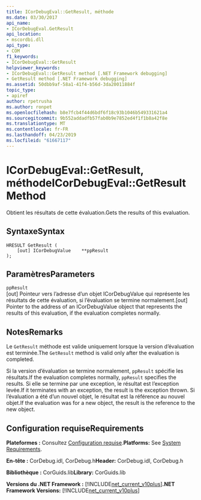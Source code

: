 ```yaml
---
title: ICorDebugEval::GetResult, méthode
ms.date: 03/30/2017
api_name:
- ICorDebugEval.GetResult
api_location:
- mscordbi.dll
api_type:
- COM
f1_keywords:
- ICorDebugEval::GetResult
helpviewer_keywords:
- ICorDebugEval::GetResult method [.NET Framework debugging]
- GetResult method [.NET Framework debugging]
ms.assetid: 50dbb9af-58a1-41f4-b56d-3da20011884f
topic_type:
- apiref
author: rpetrusha
ms.author: ronpet
ms.openlocfilehash: b8e7fcb4f44d6bdf6f18c93b1046b549331621a4
ms.sourcegitcommit: 9b552addadfb57fab0b9e7852ed4f1f1b8a42f8e
ms.translationtype: MT
ms.contentlocale: fr-FR
ms.lasthandoff: 04/23/2019
ms.locfileid: "61667117"
---
```

# <a name="icordebugevalgetresult-method"></a><span data-ttu-id="f220a-102">ICorDebugEval::GetResult, méthode</span><span class="sxs-lookup"><span data-stu-id="f220a-102">ICorDebugEval::GetResult Method</span></span>
<span data-ttu-id="f220a-103">Obtient les résultats de cette évaluation.</span><span class="sxs-lookup"><span data-stu-id="f220a-103">Gets the results of this evaluation.</span></span>  
  
## <a name="syntax"></a><span data-ttu-id="f220a-104">Syntaxe</span><span class="sxs-lookup"><span data-stu-id="f220a-104">Syntax</span></span>  
  
```  
HRESULT GetResult (  
    [out] ICorDebugValue    **ppResult  
);  
```  
  
## <a name="parameters"></a><span data-ttu-id="f220a-105">Paramètres</span><span class="sxs-lookup"><span data-stu-id="f220a-105">Parameters</span></span>  
 `ppResult`  
 <span data-ttu-id="f220a-106">[out] Pointeur vers l’adresse d’un objet ICorDebugValue qui représente les résultats de cette évaluation, si l’évaluation se termine normalement.</span><span class="sxs-lookup"><span data-stu-id="f220a-106">[out] Pointer to the address of an ICorDebugValue object that represents the results of this evaluation, if the evaluation completes normally.</span></span>  
  
## <a name="remarks"></a><span data-ttu-id="f220a-107">Notes</span><span class="sxs-lookup"><span data-stu-id="f220a-107">Remarks</span></span>  
 <span data-ttu-id="f220a-108">Le `GetResult` méthode est valide uniquement lorsque la version d’évaluation est terminée.</span><span class="sxs-lookup"><span data-stu-id="f220a-108">The `GetResult` method is valid only after the evaluation is completed.</span></span>  
  
 <span data-ttu-id="f220a-109">Si la version d’évaluation se termine normalement, `ppResult` spécifie les résultats.</span><span class="sxs-lookup"><span data-stu-id="f220a-109">If the evaluation completes normally, `ppResult` specifies the results.</span></span> <span data-ttu-id="f220a-110">Si elle se termine par une exception, le résultat est l’exception levée.</span><span class="sxs-lookup"><span data-stu-id="f220a-110">If it terminates with an exception, the result is the exception thrown.</span></span> <span data-ttu-id="f220a-111">Si l’évaluation a été d’un nouvel objet, le résultat est la référence au nouvel objet.</span><span class="sxs-lookup"><span data-stu-id="f220a-111">If the evaluation was for a new object, the result is the reference to the new object.</span></span>  
  
## <a name="requirements"></a><span data-ttu-id="f220a-112">Configuration requise</span><span class="sxs-lookup"><span data-stu-id="f220a-112">Requirements</span></span>  
 <span data-ttu-id="f220a-113">**Plateformes :** Consultez [Configuration requise](../../../../docs/framework/get-started/system-requirements.md).</span><span class="sxs-lookup"><span data-stu-id="f220a-113">**Platforms:** See [System Requirements](../../../../docs/framework/get-started/system-requirements.md).</span></span>  
  
 <span data-ttu-id="f220a-114">**En-tête :** CorDebug.idl, CorDebug.h</span><span class="sxs-lookup"><span data-stu-id="f220a-114">**Header:** CorDebug.idl, CorDebug.h</span></span>  
  
 <span data-ttu-id="f220a-115">**Bibliothèque :** CorGuids.lib</span><span class="sxs-lookup"><span data-stu-id="f220a-115">**Library:** CorGuids.lib</span></span>  
  
 <span data-ttu-id="f220a-116">**Versions du .NET Framework :** [!INCLUDE[net_current_v10plus](../../../../includes/net-current-v10plus-md.md)]</span><span class="sxs-lookup"><span data-stu-id="f220a-116">**.NET Framework Versions:** [!INCLUDE[net_current_v10plus](../../../../includes/net-current-v10plus-md.md)]</span></span>
